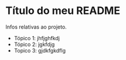 # Título do meu README


Infos relativas ao projeto.

- Tópico 1: jhfjghfkdj
- Tópico 2: jgkfdjg
- Topico 3: gjdkfgkdflg